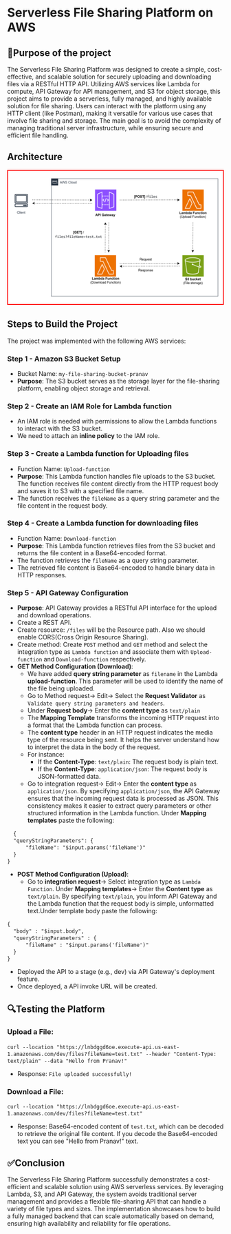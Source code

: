 # Serverless File Sharing Platform on AWS
## 📌Purpose of the project
The Serverless File Sharing Platform was designed to create a simple, cost-effective, and scalable solution for securely uploading and downloading files via a RESTful HTTP API. Utilizing AWS services like Lambda for compute, API Gateway for API management, and S3 for object storage, this project aims to provide a serverless, fully managed, and highly available solution for file sharing. Users can interact with the platform using any HTTP client (like Postman), making it versatile for various use cases that involve file sharing and storage. The main goal is to avoid the complexity of managing traditional server infrastructure, while ensuring secure and efficient file handling.
## Architecture
![Diagram explaining the architecture of this project](Images/Architecture-diagram.svg)

## Steps to Build the Project
The project was implemented with the following AWS services:
### Step 1 - Amazon S3 Bucket Setup
* Bucket Name: `my-file-sharing-bucket-pranav`
* **Purpose**: The S3 bucket serves as the storage layer for the file-sharing platform, enabling object storage and retrieval.
### Step 2 - Create an IAM Role for Lambda function
* An IAM role is needed with permissions to allow the Lambda functions to interact with the S3 bucket.
* We need to attach an **inline policy** to the IAM role.
### Step 3 - Create a Lambda function for Uploading files
* Function Name: `Upload-function`
* **Purpose**: This Lambda function handles file uploads to the S3 bucket. The function receives file content directly from the HTTP request body and saves it to S3 with a specified file name.
* The function receives the `fileName` as a query string parameter and the file content in the request body.
### Step 4 - Create a Lambda function for downloading files
* Function Name: `Download-function`
* **Purpose**: This Lambda function retrieves files from the S3 bucket and returns the file content in a Base64-encoded format.
* The function retrieves the `fileName` as a query string parameter.
* The retrieved file content is Base64-encoded to handle binary data in HTTP responses.
### Step 5 - API Gateway Configuration
* **Purpose**: API Gateway provides a RESTful API interface for the upload and download operations.
* Create a REST API.
* Create resource: `/files` will be the Resource path. Also we should enable CORS(Cross Origin Resource Sharing).
* Create method: Create `POST` method and `GET` method and select the integration type as `Lambda function` and associate them with `Upload-function` and `Download-function` respectively.
* **GET Method Configuration (Download)**:
  * We have added **query string parameter** as `filename` in the Lambda **upload-function**. This parameter will be used to
    identify the name of the file being uploaded.
  * Go to Method request-> Edit-> Select the **Request Validator** as `Validate query string parameters and headers`.
  * Under **Request body**-> Enter the **content type** as `text/plain`
  * The **Mapping Template** transforms the incoming HTTP request into a format that the Lambda function can process.
  * The **content type** header in an HTTP request indicates the media type of the resource being sent. It helps the server
    understand how to interpret the data in the body of the request.
  * For instance:
    * If the **Content-Type**: `text/plain`: The request body is plain text.
    * If the **Content-Type**: `application/json`: The request body is JSON-formatted data.
  * Go to integration request-> Edit-> Enter the **content type** as `application/json`. By specifying `application/json`, the API Gateway ensures that the incoming request data is processed as JSON. This consistency makes it easier to extract query parameters or other structured information in the Lambda function. Under **Mapping templates** paste
    the following:
```
  {
  "queryStringParameters": {
      "fileName": "$input.params('fileName')"
  }
}
```
* **POST Method Configuration (Upload)**:
  * Go to **integration request**-> Select integration type as `Lambda Function`. Under **Mapping templates**-> Enter the **Content type** as `text/plain`. By specifying `text/plain`, you inform API Gateway and the Lambda function that the request body is simple, unformatted text.Under template body paste the following:
```
{
  "body" : "$input.body",
  "queryStringParameters" : {
      "fileName" : "$input.params('fileName')"
  }
}
```
* Deployed the API to a stage (e.g., dev) via API Gateway's deployment feature.
* Once deployed, a API invoke URL will be created.
## 🔍Testing the Platform
### Upload a File: 
```
curl --location "https://lnbdggd6oe.execute-api.us-east-1.amazonaws.com/dev/files?fileName=test.txt" --header "Content-Type: text/plain" --data "Hello from Pranav!"
```
* Response: `File uploaded successfully!`
### Download a File:
```
curl --location "https://lnbdggd6oe.execute-api.us-east-1.amazonaws.com/dev/files?fileName=test.txt"

```
* Response: Base64-encoded content of `test.txt`, which can be decoded to retrieve the original file content. If you decode the Base64-encoded text you can see "Hello from Pranav!" text.
## ✅Conclusion
The Serverless File Sharing Platform successfully demonstrates a cost-efficient and scalable solution using AWS serverless services. By leveraging Lambda, S3, and API Gateway, the system avoids traditional server management and provides a flexible file-sharing API that can handle a variety of file types and sizes. The implementation showcases how to build a fully managed backend that can scale automatically based on demand, ensuring high availability and reliability for file operations.

